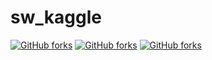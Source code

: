 # sw_kaggle

[![GitHub forks](https://img.shields.io/github/forks/yunshuipiao/sw-kaggle.svg)](https://github.com/yunshuipiao/sw-kaggle/blob/master/README.md)
[![GitHub forks](https://img.shields.io/github/stars/yunshuipiao/sw-kaggle.svg)](https://github.com/yunshuipiao/sw-kaggle/blob/master/README.md)
[![GitHub forks](https://img.shields.io/github/license/yunshuipiao/sw-kaggle.svg)](https://github.com/yunshuipiao/sw-kaggle/blob/master/README.md)
